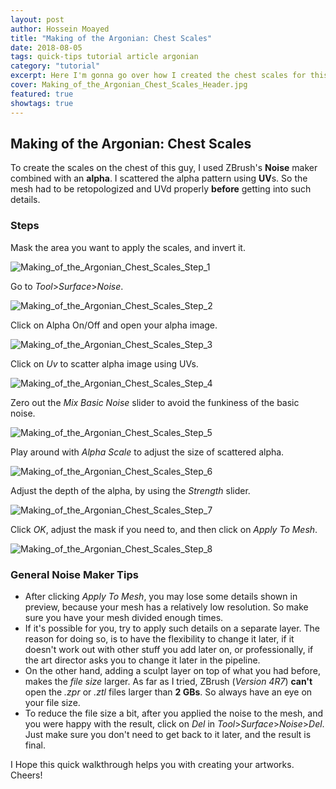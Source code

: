 ```yaml
---
layout: post
author: Hossein Moayed
title: "Making of the Argonian: Chest Scales"
date: 2018-08-05
tags: quick-tips tutorial article argonian
category: "tutorial"
excerpt: Here I'm gonna go over how I created the chest scales for this character in ZBrush.
cover: Making_of_the_Argonian_Chest_Scales_Header.jpg
featured: true
showtags: true
---
```

## Making of the Argonian: Chest Scales

To create the scales on the chest of this guy, I used ZBrush's **Noise** maker combined with an **alpha**. I scattered the alpha pattern using **UV**s. So the mesh had to be retopologized and UVd properly **before** getting into such details.


### Steps

Mask the area you want to apply the scales, and invert it.

<img src="/images/Making_of_the_Argonian_Chest_Scales_Step_1.jpg" alt="Making_of_the_Argonian_Chest_Scales_Step_1" class="responsive">

Go to *Tool*>*Surface*>*Noise*.

<img src="/images/Making_of_the_Argonian_Chest_Scales_Step_2.jpg" alt="Making_of_the_Argonian_Chest_Scales_Step_2" class="responsive">

Click on Alpha On/Off and open your alpha image.

<img src="/images/Making_of_the_Argonian_Chest_Scales_Step_3.jpg" alt="Making_of_the_Argonian_Chest_Scales_Step_3" class="responsive">

Click on *Uv* to scatter alpha image using UVs.

<img src="/images/Making_of_the_Argonian_Chest_Scales_Step_4.jpg" alt="Making_of_the_Argonian_Chest_Scales_Step_4" class="responsive">

Zero out the *Mix Basic Noise* slider to avoid the funkiness of the basic noise.

<img src="/images/Making_of_the_Argonian_Chest_Scales_Step_5.jpg" alt="Making_of_the_Argonian_Chest_Scales_Step_5" class="responsive">

Play around with *Alpha Scale* to adjust the size of scattered alpha.

<img src="/images/Making_of_the_Argonian_Chest_Scales_Step_6.jpg" alt="Making_of_the_Argonian_Chest_Scales_Step_6" class="responsive">

Adjust the depth of the alpha, by using the *Strength* slider.

<img src="/images/Making_of_the_Argonian_Chest_Scales_Step_7.jpg" alt="Making_of_the_Argonian_Chest_Scales_Step_7" class="responsive">

Click *OK*, adjust the mask if you need to, and then click on *Apply To Mesh*.


<img src="/images/Making_of_the_Argonian_Chest_Scales_Step_8.jpg" alt="Making_of_the_Argonian_Chest_Scales_Step_8" class="responsive">

### General Noise Maker Tips

- After clicking *Apply To Mesh*, you may lose some details shown in preview, because your mesh has a relatively low resolution. So make sure you have your mesh divided enough times.
- If it's possible for you, try to apply such details on a separate layer. The reason for doing so, is to have the flexibility to change it later, if it doesn't work out with other stuff you add later on, or professionally, if the art director asks you to change it later in the pipeline.
- On the other hand, adding a sculpt layer on top of what you had before, makes the *file size* larger. As far as I tried, ZBrush (*Version 4R7*) **can't** open the *.zpr* or *.ztl* files larger than **2 GBs**. So always have an eye on your file size.
- To reduce the file size a bit, after you applied the noise to the mesh, and you were happy with the result, click on *Del* in *Tool*>*Surface*>*Noise*>*Del*. Just make sure you don't need to get back to it later, and the result is final.


I Hope this quick walkthrough helps you with creating your artworks.
Cheers!